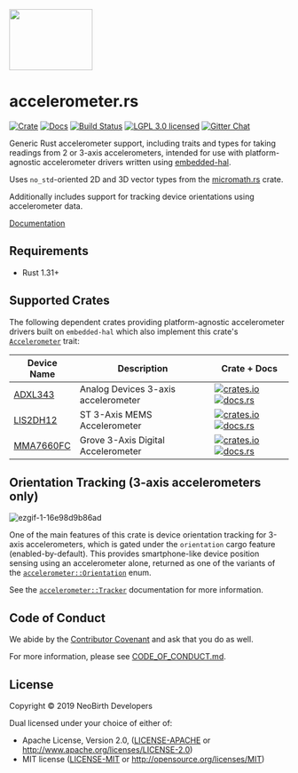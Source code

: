 <img src="https://raw.githubusercontent.com/NeoBirth/accelerometer.rs/develop/img/cartesian-ferris.png" width="150" height="110">

# accelerometer.rs

[![Crate][crate-img]][crate-link]
[![Docs][docs-img]][docs-link]
[![Build Status][build-image]][build-link]
[![LGPL 3.0 licensed][license-image]][license-link]
[![Gitter Chat][gitter-image]][gitter-link]

Generic Rust accelerometer support, including traits and types for taking
readings from 2 or 3-axis accelerometers, intended for use with
platform-agnostic accelerometer drivers written using [embedded-hal].

Uses `no_std`-oriented 2D and 3D vector types from the [micromath.rs] crate.

Additionally includes support for tracking device orientations using
accelerometer data.

[Documentation][docs-link]

## Requirements

- Rust 1.31+

## Supported Crates

The following dependent crates providing platform-agnostic accelerometer
drivers built on `embedded-hal` which also implement this crate's
[`Accelerometer`] trait:

| Device Name | Description | Crate + Docs |
|-------------|-------------|--------------|
| [ADXL343]   | Analog Devices 3-axis accelerometer | [![crates.io][adxl343-crate-img]][adxl343] [![docs.rs][adxl343-docs-img]][adxl343-docs] |
| [LIS2DH12]  | ST 3-Axis MEMS Accelerometer | [![crates.io][lis2dh12-crate-img]][lis2dh12] [![docs.rs][lis2dh12-docs-img]][lis2dh12-docs] |
| [MMA7660FC] | Grove 3-Axis Digital Accelerometer  | [![crates.io][mma7660fc-crate-img]][mma7660fc] [![docs.rs][mma7660fc-docs-img]][mma7660fc-docs] |

[adxl343]: https://github.com/NeoBirth/ADXL343.rs
[adxl343-crate-img]: https://img.shields.io/crates/v/adxl343.svg
[adxl343-docs-img]: https://docs.rs/adxl343/badge.svg
[adxl343-docs]: https://docs.rs/adxl343/

[lis2dh12]: https://github.com/tkeksa/lis2dh12
[lis2dh12-crate-img]: https://img.shields.io/crates/v/lis2dh12.svg
[lis2dh12-docs-img]: https://docs.rs/lis2dh12/badge.svg
[lis2dh12-docs]: https://docs.rs/lis2dh12/

[mma7660fc]: https://github.com/rahul-thakoor/mma7660fc/
[mma7660fc-crate-img]: https://img.shields.io/crates/v/mma7660fc.svg
[mma7660fc-docs-img]: https://docs.rs/mma7660fc/badge.svg
[mma7660fc-docs]: https://docs.rs/mma7660fc/

## Orientation Tracking (3-axis accelerometers only)

![ezgif-1-16e98d9b86ad](https://user-images.githubusercontent.com/797/55564522-ebaf2b00-56ac-11e9-808f-9809e85c1bd2.gif)

One of the main features of this crate is device orientation tracking for
3-axis accelerometers, which is gated under the `orientation` cargo feature
(enabled-by-default). This provides smartphone-like device position sensing
using an accelerometer alone, returned as one of the variants of the
[`accelerometer::Orientation`] enum.

See the [`accelerometer::Tracker`] documentation for more information.

## Code of Conduct

We abide by the [Contributor Covenant][cc] and ask that you do as well.

For more information, please see [CODE_OF_CONDUCT.md].

## License

Copyright © 2019 NeoBirth Developers

Dual licensed under your choice of either of:

- Apache License, Version 2.0, ([LICENSE-APACHE](LICENSE-APACHE) or http://www.apache.org/licenses/LICENSE-2.0)
- MIT license ([LICENSE-MIT](LICENSE-MIT) or http://opensource.org/licenses/MIT)

[//]: # (badges)

[crate-img]: https://img.shields.io/crates/v/accelerometer.svg
[crate-link]: https://crates.io/crates/accelerometer
[docs-img]: https://docs.rs/accelerometer/badge.svg
[docs-link]: https://docs.rs/accelerometer/
[build-image]: https://secure.travis-ci.org/NeoBirth/accelerometer.rs.svg?branch=develop
[build-link]: https://travis-ci.org/NeoBirth/accelerometer.rs
[license-image]: https://img.shields.io/badge/license-Apache2.0/MIT-blue.svg
[license-link]: https://github.com/NeoBirth/accelerometer.rs/blob/develop/LICENSE-APACHE
[gitter-image]: https://badges.gitter.im/NeoBirth/accelerometer.rs.svg
[gitter-link]: https://gitter.im/NeoBirth/community

[//]: # (general links)

[embedded-hal]: https://docs.rs/embedded-hal/
[micromath.rs]: https://github.com/NeoBirth/micromath
[`Accelerometer`]: https://docs.rs/accelerometer/latest/accelerometer/trait.Accelerometer.html
[`accelerometer::Orientation`]: https://docs.rs/accelerometer/latest/accelerometer/orientation/enum.Orientation.html
[`accelerometer::Tracker`]: https://docs.rs/accelerometer/latest/accelerometer/orientation/struct.Tracker.html
[cc]: https://contributor-covenant.org
[CODE_OF_CONDUCT.md]: https://github.com/NeoBirth/accelerometer.rs/blob/develop/CODE_OF_CONDUCT.md
